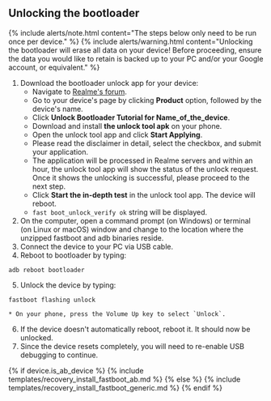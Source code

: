 ## Unlocking the bootloader

{% include alerts/note.html content="The steps below only need to be run once per device." %}
{% include alerts/warning.html content="Unlocking the bootloader will erase all data on your device!
Before proceeding, ensure the data you would like to retain is backed up to your PC and/or your Google account, or equivalent." %}

1. Download the bootloader unlock app for your device:
    * Navigate to [Realme's forum](https://c.realme.com).
    * Go to your device's page by clicking **Product** option, followed by the device's name.
    * Click **Unlock Bootloader Tutorial for Name_of_the_device**.
    * Download and install **the unlock tool apk** on your phone.
    * Open the unlock tool app and click **Start Applying**.
    * Please read the disclaimer in detail, select the checkbox, and submit your application.
    * The application will be processed in Realme servers and within an hour, the unlock tool app will show the status of the unlock request. Once it shows the unlocking is successful, please proceed to the next step.
    * Click **Start the in-depth test** in the unlock tool app. The device will reboot.
    * `fast boot_unlock_verify ok` string will be displayed.
2. On the computer, open a command prompt (on Windows) or terminal (on Linux or macOS) window and change to the location where the unzipped fastboot and adb binaries reside.
3. Connect the device to your PC via USB cable.
4. Reboot to bootloader by typing:
```
adb reboot bootloader
```
5. Unlock the device by typing:
```
fastboot flashing unlock
```
    * On your phone, press the Volume Up key to select `Unlock`.
6. If the device doesn't automatically reboot, reboot it. It should now be unlocked.
7. Since the device resets completely, you will need to re-enable USB debugging to continue.

{% if device.is_ab_device %}
{% include templates/recovery_install_fastboot_ab.md %}
{% else %}
{% include templates/recovery_install_fastboot_generic.md %}
{% endif %}
